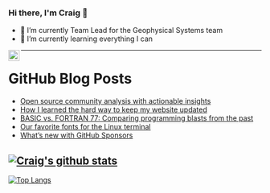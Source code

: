 ### Hi there, I'm Craig 👋

<!--
**CraigTeelFugro/CraigTeelFugro** is a ✨ _special_ ✨ repository because its `README.md` (this file) appears on your GitHub profile.

Here are some ideas to get you started:
-->

- 🔭 I’m currently Team Lead for the Geophysical Systems team
- 🌱 I’m currently learning everything I can

[<img align="left" alt="Craig Teel | LinkedIn" width="22px" src="https://cdn.jsdelivr.net/npm/simple-icons@v3/icons/linkedin.svg" />][linkedin]

---

# GitHub Blog Posts

<!-- BLOG-POST-LIST:START -->
- [Open source community analysis with actionable insights](https://opensource.com/article/23/4/open-source-community-analysis-actionable-insights)
- [How I learned the hard way to keep my website updated](https://opensource.com/article/23/4/my-website-compromised)
- [BASIC vs. FORTRAN 77: Comparing programming blasts from the past](https://opensource.com/article/23/4/basic-vs-fortran-77)
- [Our favorite fonts for the Linux terminal](https://opensource.com/article/23/4/linux-terminal-fonts)
- [What’s new with GitHub Sponsors](https://github.blog/2023-04-04-whats-new-with-github-sponsors/)
<!-- BLOG-POST-LIST:END -->

## [![Craig's github stats](https://github-readme-stats.vercel.app/api?username=craigteelfugro&show_icons=true&theme=radical)](https://github.com/anuraghazra/github-readme-stats)


[linkedin]: https://linkedin.com/in/craig-teel-b8786771
[![Top Langs](https://github-readme-stats.vercel.app/api/top-langs/?username=craigteelfugro&layout=compact)](https://github.com/anuraghazra/github-readme-stats)

